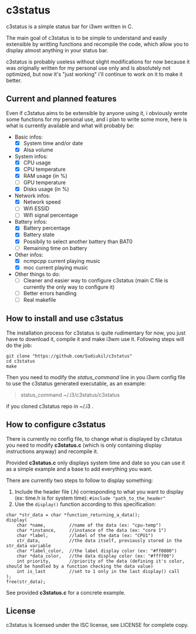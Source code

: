 # c3status

c3status is a simple status bar for i3wm written in C.

The main goal of c3status is to be simple to understand and easily extensible by writting functions and recompile the code, which allow you to display almost anything in your status bar.

c3status is probably useless without slight modifications for now because it was originally written for my personal use only and is absolutely not optimized, but now it's "just working" i'll continue to work on it to make it better.

## Current and planned features

Even if c3status aims to be extensible by anyone using it, i obviously wrote some functions for my personal use, and i plan to write some more, here is what is currently available and what will probably be:

- Basic infos:
  - [x] System time and/or date
  - [x] Alsa volume

- System infos:
  - [x] CPU usage
  - [x] CPU temperature
  - [x] RAM usage (in %)
  - [ ] GPU temperature
  - [x] Disks usage (in %)

- Network infos:
  - [x] Network speed
  - [ ] Wifi ESSID
  - [ ] Wifi signal percentage

- Battery infos:
  - [x] Battery percentage
  - [x] Battery state
  - [x] Possibily to select another battery than BAT0
  - [ ] Remaining time on battery

- Other infos:
  - [x] ncmpcpp current playing music
  - [x] moc current playing music

- Other things to do:
  - [ ] Cleaner and easier way to configure c3status (main C file is currently the only way to configure it)
  - [ ] Better errors handling
  - [ ] Real makefile

## How to install and use c3status

The installation process for c3status is quite rudimentary for now, you just have to download it, compile it and make i3wm use it. Following steps will do the job:

```
git clone "https://github.com/Sudiukil/c3status"
cd c3status
make
```

Then you need to modify the *status_command* line in you i3wm config file to use the c3status generated executable, as an example:

> status_command ~/.i3/c3status/c3status

if you cloned c3status repo in ~/.i3 .

## How to configure c3status

There is currently no config file, to change what is displayed by c3status you need to modify **c3status.c** (which is only containing display instructions anyway) and recompile it.

Provided **c3status.c** only displays system time and date so you can use it as a simple example and a base to add everything you want.

There are currently two steps to follow to display something:

1. Include the header file (.h) corresponding to what you want to display (ex: time.h is for system time): `#include "path_to_the_header"`
2. Use the `display()` function according to this specification:

```
char *str_data = char *function_returning_a_data();
display(
	char *name, 		//name of the data (ex: "cpu-temp")
	char *instance, 	//instance of the data (ex: "core 1")
	char *label, 		//label of the data (ex: "CPU1")
	str_data, 			//the data itself, previously stored in the str_data variable
	char *label_color, 	//the label display color (ex: "#ff0000")
	char *data_color, 	//the data display color (ex: "#ffff00")
	int priority, 		//priority of the data (defining it's color, should be handled by a function checking the data value)
	int is_last 		//set to 1 only in the last display() call
);
free(str_data);
```

See provided **c3status.c** for a concrete example.

## License

c3status is licensed under the ISC license, see LICENSE for complete copy.
